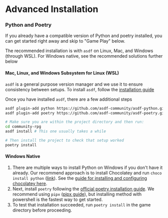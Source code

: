 # Advanced Installation

<!-- TODO: Cleanup instructions now that there is a full file! -->

### Python and Poetry

If you already have a compatible version of Python and poetry installed, you can get started right away and skip to "Game Play" below.

The recommended installation is with `asdf` on Linux, Mac, and Windows (through WSL). For Windows native, see the recommended solutions further below

#### Mac, Linux, and Windows Subsystem for Linux (WSL)

`asdf` is a general purpose version manager and we use it to ensure consistency between setups. To install `asdf`, follow the [installation guide](https://asdf-vm.com/guide/getting-started.html)

Once you have installed `asdf`, there are a few additional steps

```sh
asdf plugin-add python https://github.com/asdf-community/asdf-python.git
asdf plugin-add poetry https://github.com/asdf-community/asdf-poetry.git

# Make sure you are within the project directory and then run:
cd community-rpg
asdf install # This one usually takes a while

# Then install the project to check that setup worked
poetry install
```

#### Windows Native

1. There are multiple ways to install Python on Windows if you don't have it already. Our recommend approach is to install Chocolatey and run `choco install python` ([link](https://community.chocolatey.org/packages/python)). See the [guide for installing and configuring chocolatey here](https://chocolatey.org/install).
1. Next, install `poetry` following the [official poetry installation guide](https://python-poetry.org/docs/#installing-with-the-official-installer). We recommend using `pipx` ([pipx guide](https://pypa.github.io/pipx/installation/)), but installing method with powershell is the fastest way to get started.
1. To test that installation succeeded, run `poetry install` in the game directory before proceeding.
